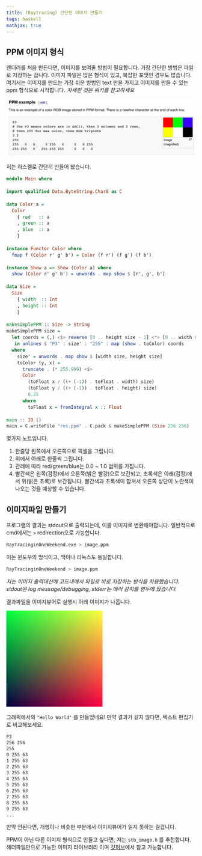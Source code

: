 ```yaml
--- 
title: (RayTracing) 간단한 이미지 만들기
tags: haskell
mathjax: true
---
```


## PPM 이미지 형식

 렌더러를 처음 만든다면, 이미지를 보여줄 방법이 필요합니다. 가장 간단한 방법은 파일로 저장하는 겁니다. 이미지 파일은 많은 형식이 있고, 복잡한 포맷인 경우도 많습니다. 여기서는 이미지를 만드는 가장 쉬운 방법인 text 만을 가지고 이미지를 만들 수 있는 ppm 형식으로 시작합니다. *자세한 것은 위키를 참고하세요*

![0](/assets/images/2021-06-20/c1/Untitled0.png)

저는 하스켈로 간단히 만들어 봤습니다. 

```haskell
module Main where

import qualified Data.ByteString.Char8 as C

data Color a =
  Color
    { red   :: a
    , green :: a
    , blue  :: a
    }

instance Functor Color where
  fmap f (Color r' g' b') = Color (f r') (f g') (f b')

instance Show a => Show (Color a) where
  show (Color r' g' b') = unwords . map show $ [r', g', b']

data Size =
  Size
    { width  :: Int
    , height :: Int
    }

makeSimplePPM :: Size -> String
makeSimplePPM size =
  let coords = (,) <$> reverse [0 .. height size - 1] <*> [0 .. width size - 1]
   in unlines $ "P3" : size' : "255" : map (show . toColor) coords
  where
    size' = unwords . map show $ [width size, height size]
    toColor (y, x) =
      truncate . (* 255.999) <$>
      Color
        (toFloat x / ((+ (-1)) . toFloat . width) size)
        (toFloat y / ((+ (-1)) . toFloat . height) size)
        0.25
      where
        toFloat x = fromIntegral x :: Float

main :: IO ()
main = C.writeFile "res.ppm" . C.pack $ makeSimplePPM (Size 256 256)
```

몇가지 노트입니다.

1. 한줄당 왼쪽에서 오른쪽으로 픽셀을 그립니다. 
2. 위에서 아래로 한줄씩 그립니다. 
3. 관례에 따라 red/green/blue는 0.0 ~ 1.0 범위를 가집니다. 
4. 빨간색은 왼쪽(검정)에서 오른쪽(밝은 빨강)으로 보간되고, 초록색은 아래(검정)에서 위(밝은 초록)로 보간됩니다. 빨간색과 초록색이 합쳐서 오른쪽 상단이 노란색이 나오는 것을 예상할 수 있습니다. 

## 이미지파일 만들기

프로그램의 결과는 stdout으로 출력되는데, 이를 이미지로 변환해야합니다. 일반적으로 cmd에서는 `>` redirection으로 가능합니다.

```bash
RayTracinginOneWeekend.exe > image.ppm
```

이는 윈도우의 방식이고, 맥이나 리눅스도 동일합니다.

```bash
RayTracinginOneWeekend > image.ppm
```

*저는 이미지 출력대신에 코드내에서 파일로 바로 저장하는 방식을 차용했습니다. stdout은 log message/debugging, stderr는 에러 감지를 염두에 뒀습니다.*

결과파일을 이미지뷰어로 실행시 아래 이미지가 나옵니다.

![1](/assets/images/2021-06-20/c1/Untitled1.png)

그래픽에서의 `"Hello World"` 를 만들었네요! 만약 결과가 같지 않다면, 텍스트 편집기로 비교해보세요. 

```
P3
256 256
255
0 255 63
1 255 63
2 255 63
3 255 63
4 255 63
5 255 63
6 255 63
7 255 63
8 255 63
9 255 63
...
```

만약 안된다면, 개행이나 비슷한 부분에서 이미지뷰어가 읽지 못하는 걸겁니다. 

PPM이 아닌 다른 이미지 형식으로 만들고 싶다면, 저는 `stb_image.h`  를 추천합니다. 헤더파일만으로 가능한 이미지 라이브러리 이며 [깃허브](https://github.com/nothings/stb)에서 참고 가능합니다.